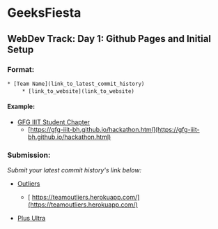# GeeksFiesta
## WebDev Track: Day 1: Github Pages and Initial Setup

### Format:
`* [Team Name](link_to_latest_commit_history)` <br>
&nbsp;&nbsp;&nbsp;&nbsp; `  * [link_to_website](link_to_website)`


#### Example:
* [GFG IIIT Student Chapter](https://github.com/GfG-IIIT-Bh/GeeksFiesta-WebdevTrack/commit/d02e669d851b1db8c4736c65e153aed946cb66d9)
  * [https://gfg-iiit-bh.github.io/hackathon.html](https://gfg-iiit-bh.github.io/hackathon.html)

### Submission:
*Submit your latest commit history's link below:*
* [Outliers](https://github.com/abhinav-exp/Outliers/commit/a0c87c0e94c5482726d722ef233bd55188910d22)
  * [ https://teamoutliers.herokuapp.com/](https://teamoutliers.herokuapp.com/)

* [Plus Ultra](https://github.com/oyesaurav/Plus-Ultra/commits/main)
